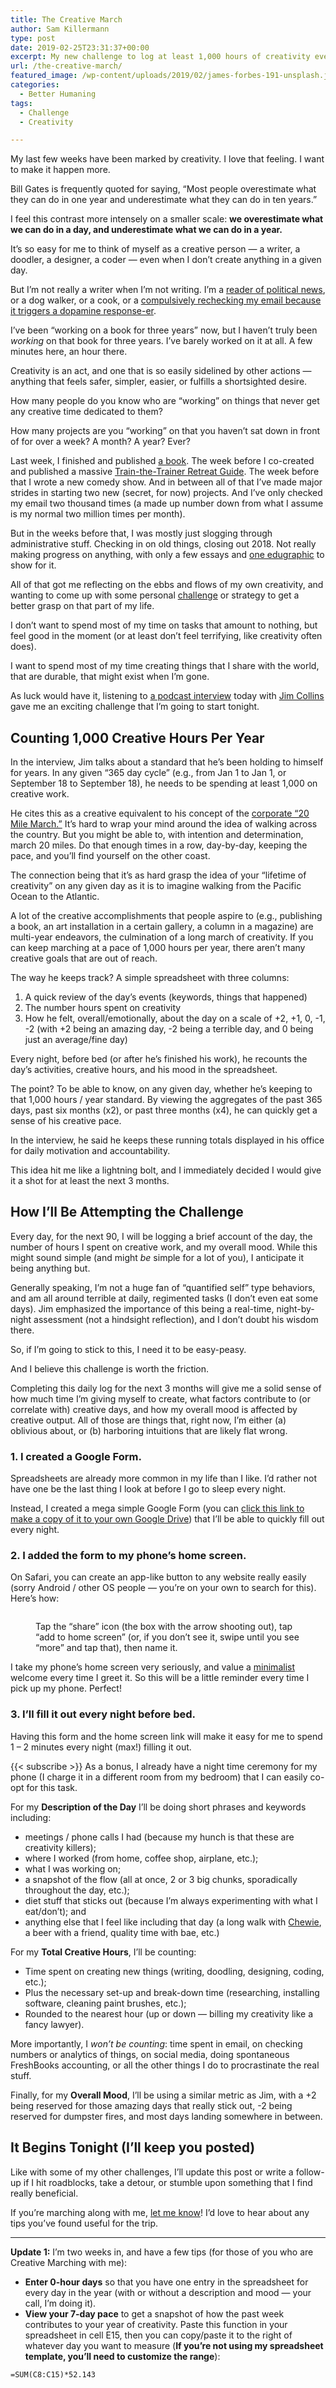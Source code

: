 ```yaml
---
title: The Creative March
author: Sam Killermann
type: post
date: 2019-02-25T23:31:37+00:00
excerpt: My new challenge to log at least 1,000 hours of creativity every year.
url: /the-creative-march/
featured_image: /wp-content/uploads/2019/02/james-forbes-191-unsplash.jpg
categories:
  - Better Humaning
tags:
  - Challenge
  - Creativity

---
```

My last few weeks have been marked by creativity. I love that feeling. I want to make it happen more.

Bill Gates is frequently quoted for saying, “Most people overestimate what they can do in one year and underestimate what they can do in ten years.” 

I feel this contrast more intensely on a smaller scale: **we overestimate what we can do in a day, and underestimate what we can do in a year.**

It&#8217;s so easy for me to think of myself as a creative person &#8212; a writer, a doodler, a designer, a coder &#8212; even when I don&#8217;t create anything in a given day.

But I&#8217;m not really a writer when I&#8217;m not writing. I&#8217;m a [reader of political news][1], or a dog walker, or a cook, or a [compulsively rechecking my email because it triggers a dopamine response-er][2]. 

I&#8217;ve been &#8220;working on a book for three years&#8221; now, but I haven&#8217;t truly been _working_ on that book for three years. I&#8217;ve barely worked on it at all. A few minutes here, an hour there.

Creativity is an act, and one that is so easily sidelined by other actions &#8212; anything that feels safer, simpler, easier, or fulfills a shortsighted desire.

How many people do you know who are &#8220;working&#8221; on things that never get any creative time dedicated to them? 

How many projects are you &#8220;working&#8221; on that you haven&#8217;t sat down in front of for over a week? A month? A year? Ever?

Last week, I finished and published [a book][3]. The week before I co-created and published a massive [Train-the-Trainer Retreat Guide][4]. The week before that I wrote a new comedy show. And in between all of that I&#8217;ve made major strides in starting two new (secret, for now) projects. And I&#8217;ve only checked my email two thousand times (a made up number down from what I assume is my normal two million times per month).

But in the weeks before that, I was mostly just slogging through administrative stuff. Checking in on old things, closing out 2018. Not really making progress on anything, with only a few essays and [one edugraphic][5] to show for it.

All of that got me reflecting on the ebbs and flows of my own creativity, and wanting to come up with some personal [challenge][6] or strategy to get a better grasp on that part of my life.

I don&#8217;t want to spend most of my time on tasks that amount to nothing, but feel good in the moment (or at least don&#8217;t feel terrifying, like creativity often does). 

I want to spend most of my time creating things that I share with the world, that are durable, that might exist when I&#8217;m gone.

As luck would have it, listening to [a podcast interview][7] today with [Jim Collins][8] gave me an exciting challenge that I&#8217;m going to start tonight.

<!--more-->

## Counting 1,000 Creative Hours Per Year

In the interview, Jim talks about a standard that he&#8217;s been holding to himself for years. In any given &#8220;365 day cycle&#8221; (e.g., from Jan 1 to Jan 1, or September 18 to September 18), he needs to be spending at least 1,000 on creative work.

He cites this as a creative equivalent to his concept of the [corporate &#8220;20 Mile March.&#8221;][9] It&#8217;s hard to wrap your mind around the idea of walking across the country. But you might be able to, with intention and determination, march 20 miles. Do that enough times in a row, day-by-day, keeping the pace, and you&#8217;ll find yourself on the other coast.

The connection being that it&#8217;s as hard grasp the idea of your &#8220;lifetime of creativity&#8221; on any given day as it is to imagine walking from the Pacific Ocean to the Atlantic. 

A lot of the creative accomplishments that people aspire to (e.g., publishing a book, an art installation in a certain gallery, a column in a magazine) are multi-year endeavors, the culmination of a long march of creativity. If you can keep marching at a pace of 1,000 hours per year, there aren&#8217;t many creative goals that are out of reach.

The way he keeps track? A simple spreadsheet with three columns:

  1. A quick review of the day&#8217;s events (keywords, things that happened)
  2. The number hours spent on creativity
  3. How he felt, overall/emotionally, about the day on a scale of +2, +1, 0, -1, -2 (with +2 being an amazing day, -2 being a terrible day, and 0 being just an average/fine day)

Every night, before bed (or after he&#8217;s finished his work), he recounts the day&#8217;s activities, creative hours, and his mood in the spreadsheet.

The point? To be able to know, on any given day, whether he&#8217;s keeping to that 1,000 hours / year standard. By viewing the aggregates of the past 365 days, past six months (x2), or past three months (x4), he can quickly get a sense of his creative pace.

In the interview, he said he keeps these running totals displayed in his office for daily motivation and accountability.

This idea hit me like a lightning bolt, and I immediately decided I would give it a shot for at least the next 3 months.

## How I&#8217;ll Be Attempting the Challenge

Every day, for the next 90, I will be logging a brief account of the day, the number of hours I spent on creative work, and my overall mood. While this might sound simple (and might _be_ simple for a lot of you), I anticipate it being anything but.

Generally speaking, I&#8217;m not a huge fan of &#8220;quantified self&#8221; type behaviors, and am all around terrible at daily, regimented tasks (I don&#8217;t even eat some days). Jim emphasized the importance of this being a real-time, night-by-night assessment (not a hindsight reflection), and I don&#8217;t doubt his wisdom there. 

So, if I&#8217;m going to stick to this, I need it to be easy-peasy. 

And I believe this challenge is worth the friction.

Completing this daily log for the next 3 months will give me a solid sense of how much time I&#8217;m giving myself to create, what factors contribute to (or correlate with) creative days, and how my overall mood is affected by creative output. All of those are things that, right now, I&#8217;m either (a) oblivious about, or (b) harboring intuitions that are likely flat wrong.

### 1. I created a Google Form.

Spreadsheets are already more common in my life than I like. I&#8217;d rather not have one be the last thing I look at before I go to sleep every night. 

Instead, I created a mega simple Google Form (you can <a rel="noreferrer noopener" aria-label="click this link to make a copy of it to your own Google Drive (opens in a new tab)" href="https://docs.google.com/forms/d/1ze5Rzr5yHKfuot4oQn8Ov7P_d8HaCI7YuQgU91Z6pug/copy" target="_blank">click this link to make a copy of it to your own Google Drive</a>) that I&#8217;ll be able to quickly fill out every night.

### 2. I added the form to my phone&#8217;s home screen.

On Safari, you can create an app-like button to any website really easily (sorry Android / other OS people &#8212; you&#8217;re on your own to search for this). Here&#8217;s how:<figure class="wp-block-image alignwide">

<img data-src="/wp-content/uploads/2019/02/adding-creative-march-form-to-home-screen-1024x585.jpg" alt="" class="wp-image-1329 lazy-load" srcset="/wp-content/uploads/2019/02/adding-creative-march-form-to-home-screen-1024x585.jpg 1024w, /wp-content/uploads/2019/02/adding-creative-march-form-to-home-screen-300x171.jpg 300w, /wp-content/uploads/2019/02/adding-creative-march-form-to-home-screen-768x439.jpg 768w, /wp-content/uploads/2019/02/adding-creative-march-form-to-home-screen.jpg 1400w" sizes="(max-width: 1024px) 100vw, 1024px" /><figcaption>Tap the &#8220;share&#8221; icon (the box with the arrow shooting out), tap &#8220;add to home screen&#8221; (or, if you don&#8217;t see it, swipe until you see &#8220;more&#8221; and tap that), then name it.</figcaption></figure> 

I take my phone&#8217;s home screen very seriously, and value a [minimalist][10] welcome every time I greet it. So this will be a little reminder every time I pick up my phone. Perfect!

### 3. I&#8217;ll fill it out every night before bed.

Having this form and the home screen link will make it easy for me to spend 1 &#8211; 2 minutes every night (max!) filling it out.

{{< subscribe >}}
As a bonus, I already have a night time ceremony for my phone (I charge it in a different room from my bedroom) that I can easily co-opt for this task.

For my **Description of the Day** I&#8217;ll be doing short phrases and keywords including:

  * meetings / phone calls I had (because my hunch is that these are creativity killers);
  * where I worked (from home, coffee shop, airplane, etc.);
  * what I was working on;
  * a snapshot of the flow (all at once, 2 or 3 big chunks, sporadically throughout the day, etc.);
  * diet stuff that sticks out (because I&#8217;m always experimenting with what I eat/don&#8217;t); and
  * anything else that I feel like including that day (a long walk with [Chewie][11], a beer with a friend, quality time with bae, etc.)

For my **Total Creative Hours**, I&#8217;ll be counting:

  * Time spent on creating new things (writing, doodling, designing, coding, etc.);
  * Plus the necessary set-up and break-down time (researching, installing software, cleaning paint brushes, etc.);
  * Rounded to the nearest hour (up or down &#8212; billing my creativity like a fancy lawyer).

More importantly, I _won&#8217;t be counting_: time spent in email, on checking numbers or analytics of things, on social media, doing spontaneous FreshBooks accounting, or all the other things I do to procrastinate the real stuff.

Finally, for my **Overall Mood**, I&#8217;ll be using a similar metric as Jim, with a +2 being reserved for those amazing days that really stick out, -2 being reserved for dumpster fires, and most days landing somewhere in between.

## It Begins Tonight (I&#8217;ll keep you posted)

Like with some of my other challenges, I&#8217;ll update this post or write a follow-up if I hit roadblocks, take a detour, or stumble upon something that I find really beneficial.

If you&#8217;re marching along with me, [let me know][12]! I&#8217;d love to hear about any tips you&#8217;ve found useful for the trip.

***

**Update 1:** I&#8217;m two weeks in, and have a few tips (for those of you who are Creative Marching with me):

  * **Enter 0-hour days** so that you have one entry in the spreadsheet for every day in the year (with or without a description and mood &#8212; your call, I&#8217;m doing it).
  * **View your 7-day pace** to get a snapshot of how the past week contributes to your year of creativity. Paste this function in your spreadsheet in cell E15, then you can copy/paste it to the right of whatever day you want to measure (**If you&#8217;re not using my spreadsheet template, you&#8217;ll need to customize the range**): 
```excel
=SUM(C8:C15)*52.143
```

 [1]: /big-flu-no-news/
 [2]: /numbers-rule-my-life/
 [3]: https://www.itspronouncedmetrosexual.com/2019/02/defining-lgbtq-guide-to-gender-sexuality-terminology/
 [4]: https://thesafezoneproject.com/introducing-safe-zone-train-the-trainer-retreat-guide/
 [5]: https://www.itspronouncedmetrosexual.com/2019/01/introducing-the-social-justice-compass/
 [6]: https://www.samkillermann.com/tag/challenge/
 [7]: https://tim.blog/2019/02/18/jim-collins/
 [8]: https://www.jimcollins.com
 [9]: https://www.jimcollins.com/concepts/twenty-mile-march.html
 [10]: /minimalism-tips/
 [11]: https://www.instagram.com/p/BkgEtu2no8W/
 [12]: /contact/